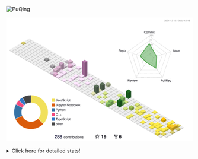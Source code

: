 ![PuQing](https://user-images.githubusercontent.com/27223114/171565019-9a56fae6-b08b-421f-99db-7e830da42371.png)

![](./profile-3d-contrib/profile-season-animate.svg)

<details>
<summary>Click here for detailed stats!</summary>

<!--START_SECTION:waka-->
**I'm a Night 🦉** 

```text
🌞 Morning    45 commits     ███░░░░░░░░░░░░░░░░░░░░░░   11.57% 
🌆 Daytime    127 commits    ████████░░░░░░░░░░░░░░░░░   32.65% 
🌃 Evening    117 commits    ███████░░░░░░░░░░░░░░░░░░   30.08% 
🌙 Night      100 commits    ██████░░░░░░░░░░░░░░░░░░░   25.71%

```


📊 **This Week I Spent My Time On** 

```text
💬 Programming Languages: 
C++                      3 hrs 49 mins       ███████████░░░░░░░░░░░░░░   45.59% 
C                        1 hr 57 mins        █████░░░░░░░░░░░░░░░░░░░░   23.35% 
Python                   1 hr 48 mins        █████░░░░░░░░░░░░░░░░░░░░   21.49% 
CMake                    44 mins             ██░░░░░░░░░░░░░░░░░░░░░░░   8.9% 
YAML                     2 mins              ░░░░░░░░░░░░░░░░░░░░░░░░░   0.54%

🔥 Editors: 
VS Code                  8 hrs 17 mins       ████████████████████████░   98.71% 
CLion                    6 mins              ░░░░░░░░░░░░░░░░░░░░░░░░░   1.29%

💻 Operating System: 
Mac                      8 hrs 23 mins       █████████████████████████   100.0%

```


<!--END_SECTION:waka-->
</details>
